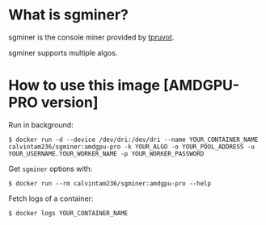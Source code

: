 # What is sgminer?

sgminer is the console miner provided by [tpruvot](https://github.com/tpruvot/sgminer).

sgminer supports multiple algos.

# How to use this image [AMDGPU-PRO version]

Run in background:

```console
$ docker run -d --device /dev/dri:/dev/dri --name YOUR_CONTAINER_NAME calvintam236/sgminer:amdgpu-pro -k YOUR_ALGO -o YOUR_POOL_ADDRESS -u YOUR_USERNAME.YOUR_WORKER_NAME -p YOUR_WORKER_PASSWORD
```

Get `sgminer` options with:

```console
$ docker run --rm calvintam236/sgminer:amdgpu-pro --help
```

Fetch logs of a container:

```console
$ docker logs YOUR_CONTAINER_NAME
```
